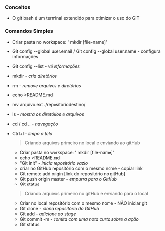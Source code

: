 ### Conceitos

* O git bash é um terminal extendido para otimizar o uso do GIT

### Comandos Simples

* Criar pasta no workspace: ' mkdir [file-name]'

* Git config --global user.email / Git config --global user.name - configura informações

* Git config --list     - _vê informações_

* mkdir          - _cria diretórios_

* rm                - _remove arquivos e diretórios_

* echo >README.md

* mv arquivo.ext ./repositoriodestino/ 

* ls                  - _mostra os diretórios e arquivos_

* cd  / cd ..     - _navegação_

* Ctrl+l           - _limpa a tela_

  

  > Criando arquivos primeiro no local e enviando ao gitHub

  * Criar pasta no workspace: ' mkdir [file-name]'
  * echo >README.md
  * "Git init" - _inicia repositório vazio_
  * criar no GitHub repositório com o mesmo nome - copiar link
  * Git remote add origin [link do repositório no gitHub]
  * Git push origin master  - _empurra para o GitHub_
  * Git status

  > Criando arquivos primeiro no gitHub e enviando para o local 

  * Criar no local repositório com o mesmo nome - NÃO iniciar git
  * Git clone - _clona repositório do GitHub_
  * Git add - _adiciona ao stage_
  * Git commit -m - _comita com uma nota curta sobre a ação_
  * Git status

